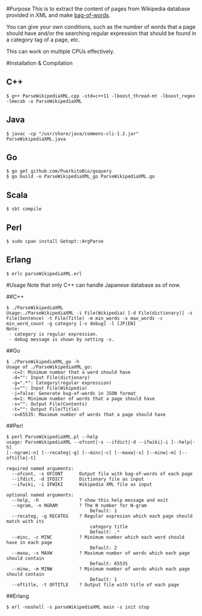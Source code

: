 #Purpose
This is to extract the content of pages from Wikipedia database provided in XML and make [bag-of-words](http://en.wikipedia.org/wiki/Bag-of-words_model).

You can give your own conditions, such as the number of words that a page should have and/or the searching regular expression that should be found in a category tag of a page, etc.

This can work on multiple CPUs effectively.

#Installation & Compilation

## C++
```
$ g++ ParseWikipediaXML.cpp -std=c++11 -lboost_thread-mt -lboost_regex -lmecab -o ParseWikipediaXML
```

## Java
```
$ javac -cp "/usr/share/java/commons-cli-1.2.jar" ParseWikipediaXML.java
```

## Go
```
$ go get github.com/PuerkitoBio/goquery
$ go build -o ParseWikipediaXML_go ParseWikipediaXML.go
```

## Scala
```
$ sbt compile
```

## Perl
```
$ sudo cpan install Getopt::ArgParse
```

## Erlang
```
$ erlc parseWikipediaXML.erl 
```

#Usage
Note that only C++ can handle Japanese database as of now.

##C++
```
$ ./ParseWikipediaXML
Usage:./ParseWikipediaXML -i File(Wikipedia) [-d File(dictionary)] -s File(Sentence) -t File(Title) -m min_words -x max_words -c min_word_count -g category [-v debug] -l [JP|EN] 
Note:
 - category is regular expression.
 - debug message is shown by setting -v.
```

##Go
```
$ ./ParseWikipediaXML_go -h
Usage of ./ParseWikipediaXML_go:
  -c=2: Minimum number that a word should have
  -d="": Input File(dictionary)
  -g=".*": Category(regular expression)
  -i="": Input File(Wikipedia)
  -j=false: Generate bug-of-words in JSON format
  -m=1: Minimum number of words that a page should have
  -s="": Output File(Contents)
  -t="": Output File(Title)
  -x=65535: Maximum number of words that a page should have
```

##Perl
```
$ perl ParseWikipediaXML.pl --help
usage: ParseWikipediaXML --ofcont|-s --ifdict|-d --ifwiki|-i [--help|-h]
[--ngram|-n] [--recateg|-g] [--minc|-c] [--maxw|-x] [--minw|-m] [--oftitle|-t]

required named arguments:
  --ofcont, -s OFCONT      Output file with bag-of-words of each page
  --ifdict, -d IFDICT      Dictionary file as input 
  --ifwiki, -i IFWIKI      Wikipedia XML file as input

optional named arguments:
  --help, -h               ? show this help message and exit
  --ngram, -n NGRAM        ? The N number for N-gram
                               Default: 1
  --recateg, -g RECATEG    ? Regular expresion which each page should match with its
                               category title
                               Default: .*
  --minc, -c MINC          ? Minimum number which each word should have in each page
                               Default: 2
  --maxw, -x MAXW          ? Maximum number of words which each page should contain
                               Default: 65535
  --minw, -m MINW          ? Minimum number of words which each page should contain
                               Default: 1
  --oftitle, -t OFTITLE    ? Output file with title of each page
```

##Erlang
```
$ erl -noshell -s parseWikipediaXML main -s init stop
```
